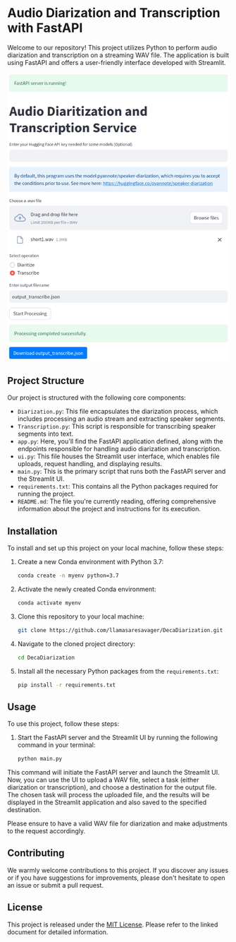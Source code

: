 # Audio Diarization and Transcription with FastAPI

Welcome to our repository! This project utilizes Python to perform audio diarization and transcription on a streaming WAV file. The application is built using FastAPI and offers a user-friendly interface developed with Streamlit.

![Streamlit UI](./images/ui.png)

## Project Structure

Our project is structured with the following core components:

- `Diarization.py`: This file encapsulates the diarization process, which includes processing an audio stream and extracting speaker segments.
- `Transcription.py`: This script is responsible for transcribing speaker segments into text.
- `app.py`: Here, you'll find the FastAPI application defined, along with the endpoints responsible for handling audio diarization and transcription.
- `ui.py`: This file houses the Streamlit user interface, which enables file uploads, request handling, and displaying results.
- `main.py`: This is the primary script that runs both the FastAPI server and the Streamlit UI.
- `requirements.txt`: This contains all the Python packages required for running the project.
- `README.md`: The file you're currently reading, offering comprehensive information about the project and instructions for its execution.

## Installation

To install and set up this project on your local machine, follow these steps:

1. Create a new Conda environment with Python 3.7:

    ```bash
    conda create -n myenv python=3.7
    ```

2. Activate the newly created Conda environment:

    ```bash
    conda activate myenv
    ```

3. Clone this repository to your local machine:

    ```bash
    git clone https://github.com/llamasaresavager/DecaDiarization.git
    ```

4. Navigate to the cloned project directory:

    ```bash
    cd DecaDiarization
    ```

5. Install all the necessary Python packages from the `requirements.txt`:

    ```bash
    pip install -r requirements.txt
    ```

## Usage

To use this project, follow these steps:

1. Start the FastAPI server and the Streamlit UI by running the following command in your terminal:

   ```bash
   python main.py
   ```

This command will initiate the FastAPI server and launch the Streamlit UI. Now, you can use the UI to upload a WAV file, select a task (either diarization or transcription), and choose a destination for the output file. The chosen task will process the uploaded file, and the results will be displayed in the Streamlit application and also saved to the specified destination.

Please ensure to have a valid WAV file for diarization and make adjustments to the request accordingly.

## Contributing

We warmly welcome contributions to this project. If you discover any issues or if you have suggestions for improvements, please don't hesitate to open an issue or submit a pull request.

## License

This project is released under the [MIT License](LICENSE). Please refer to the linked document for detailed information.